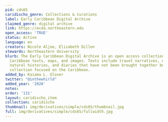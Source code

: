 ```yaml
---
pid: cds65
caridischo_genre: Collections & Curations
label: Early Caribbean Digital Archive
claimed_genre: digital archive
link: https://ecda.northeastern.edu
open_access: 'TRUE'
status: Active
language: en
creators: Nicole Aljoe, Elizabeth Dillon
stewards: Northeastern University
blurb: The Early Caribbean Digital Archive is an open access collection of pre-twentieth-century
  Caribbean texts, maps, and images. Texts include travel narratives, novels, poetry,
  natural histories, and diaries that have not been brought together before as a single
  collection focused on the Caribbean.
added_by: Kaiama L. Glover
twitter: "@inthewhirld"
added_year: '2020'
notes:
order: '131'
layout: caridischo_item
collection: caridischo
thumbnail: img/derivatives/simple/cds65/thumbnail.jpg
full: img/derivatives/simple/cds65/fullwidth.jpg
---
```

